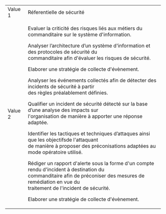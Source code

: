 <table>
<tr>
<td>Value 1</td>
    <td>Réferentielle de sécurité</td>
    
</tr>
<tr>
    <td>Value 2</td>
    <td> 
        <p>Evaluer la criticité des risques liés aux métiers du commanditaire  sur le système d'information.</p>
        <p>Analyser l’architecture d’un système d'information et des protocoles  de sécurité du <br> commanditaire afin d'évaluer les risques de sécurité.</p>
        <p>Elaborer une stratégie de collecte d'évènement.</p>
        <p>Analyser les événements collectés afin de détecter des incidents de  sécurité à partir <br> des règles préalablement définies.</p>
        <p>Qualifier un incident de sécurité détecté sur la base d’une analyse des impacts sur  <br> l'organisation de manière à apporter une réponse adaptée.</p>
        <p>Identifier les tactiques et techniques d’attaques ainsi que les objectifsde l'attaquant <br> de manière à proposer des préconisations adaptées au mode opératoire utilisé.</p>
        <p> Rédiger un rapport d'alerte sous la forme d'un compte rendu d'incident à destination du <br> commanditaire afin de préconiser des mesures de remédiation en vue du <br> traitement de l'incident de sécurité.</p>
        <p>Elaborer une stratégie de collecte d'évènement.</p>
    </td>
    
</tr>

</table>
